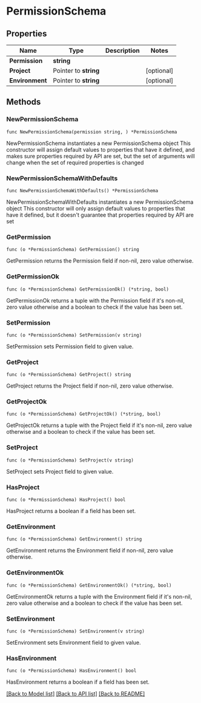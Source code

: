 # PermissionSchema

## Properties

Name | Type | Description | Notes
------------ | ------------- | ------------- | -------------
**Permission** | **string** |  | 
**Project** | Pointer to **string** |  | [optional] 
**Environment** | Pointer to **string** |  | [optional] 

## Methods

### NewPermissionSchema

`func NewPermissionSchema(permission string, ) *PermissionSchema`

NewPermissionSchema instantiates a new PermissionSchema object
This constructor will assign default values to properties that have it defined,
and makes sure properties required by API are set, but the set of arguments
will change when the set of required properties is changed

### NewPermissionSchemaWithDefaults

`func NewPermissionSchemaWithDefaults() *PermissionSchema`

NewPermissionSchemaWithDefaults instantiates a new PermissionSchema object
This constructor will only assign default values to properties that have it defined,
but it doesn't guarantee that properties required by API are set

### GetPermission

`func (o *PermissionSchema) GetPermission() string`

GetPermission returns the Permission field if non-nil, zero value otherwise.

### GetPermissionOk

`func (o *PermissionSchema) GetPermissionOk() (*string, bool)`

GetPermissionOk returns a tuple with the Permission field if it's non-nil, zero value otherwise
and a boolean to check if the value has been set.

### SetPermission

`func (o *PermissionSchema) SetPermission(v string)`

SetPermission sets Permission field to given value.


### GetProject

`func (o *PermissionSchema) GetProject() string`

GetProject returns the Project field if non-nil, zero value otherwise.

### GetProjectOk

`func (o *PermissionSchema) GetProjectOk() (*string, bool)`

GetProjectOk returns a tuple with the Project field if it's non-nil, zero value otherwise
and a boolean to check if the value has been set.

### SetProject

`func (o *PermissionSchema) SetProject(v string)`

SetProject sets Project field to given value.

### HasProject

`func (o *PermissionSchema) HasProject() bool`

HasProject returns a boolean if a field has been set.

### GetEnvironment

`func (o *PermissionSchema) GetEnvironment() string`

GetEnvironment returns the Environment field if non-nil, zero value otherwise.

### GetEnvironmentOk

`func (o *PermissionSchema) GetEnvironmentOk() (*string, bool)`

GetEnvironmentOk returns a tuple with the Environment field if it's non-nil, zero value otherwise
and a boolean to check if the value has been set.

### SetEnvironment

`func (o *PermissionSchema) SetEnvironment(v string)`

SetEnvironment sets Environment field to given value.

### HasEnvironment

`func (o *PermissionSchema) HasEnvironment() bool`

HasEnvironment returns a boolean if a field has been set.


[[Back to Model list]](../README.md#documentation-for-models) [[Back to API list]](../README.md#documentation-for-api-endpoints) [[Back to README]](../README.md)


